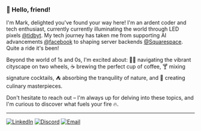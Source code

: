 ### 👋 Hello, friend!
I'm Mark, delighted you've found your way here! I'm an ardent coder and tech enthusiast, currently currently illuminating the world through LED pixels [@tidbyt](https://github.com/tidbyt). My tech journey has taken me from supporting AI advancements [@facebook](https://github.com/facebook) to shaping server backends [@Squarespace](https://github.com/Squarespace). Quite a ride it's been!

Beyond the world of 1s and 0s, I'm excited about: 🚴‍♂️ navigating the vibrant cityscape on two wheels, ☕ brewing the perfect cup of coffee, 🍸 mixing signature cocktails, ⛺ absorbing the tranquility of nature, and 🍳 creating culinary masterpieces.

Don't hesitate to reach out – I'm always up for delving into these topics, and I'm curious to discover what fuels your fire 🔥.

---

[![LinkedIn](https://img.shields.io/badge/LinkedIn-0077B5?style=for-the-badge&logo=linkedin&logoColor=white)](https://www.linkedin.com/in/markspicerjr/)
[![Discord](https://img.shields.io/badge/Discord-7289DA?style=for-the-badge&logo=discord&logoColor=white)](https://discordapp.com/users/928004261156106270)
[![Email](https://img.shields.io/badge/Gmail-D14836?style=for-the-badge&logo=gmail&logoColor=white)](mailto:spicer93@gmail.com)


<!--
**betterengineering/betterengineering** is a ✨ _special_ ✨ repository because its `README.md` (this file) appears on your GitHub profile.

Here are some ideas to get you started:

- 🔭 I’m currently working on ...
- 🌱 I’m currently learning ...
- 👯 I’m looking to collaborate on ...
- 🤔 I’m looking for help with ...
- 💬 Ask me about ...
- 📫 How to reach me: ...
- 😄 Pronouns: ...
- ⚡ Fun fact: ...
-->
